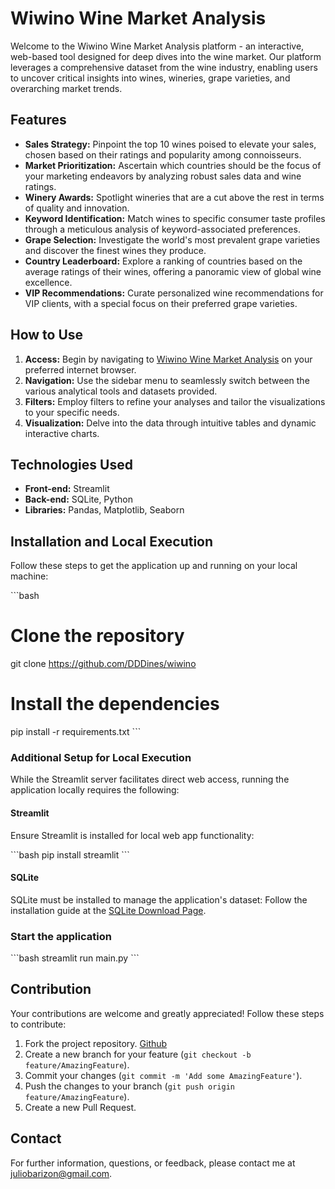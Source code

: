 # Wiwino Wine Market Analysis

Welcome to the Wiwino Wine Market Analysis platform - an interactive, web-based tool designed for deep dives into the wine market. Our platform leverages a comprehensive dataset from the wine industry, enabling users to uncover critical insights into wines, wineries, grape varieties, and overarching market trends.

## Features

- **Sales Strategy:** Pinpoint the top 10 wines poised to elevate your sales, chosen based on their ratings and popularity among connoisseurs.
- **Market Prioritization:** Ascertain which countries should be the focus of your marketing endeavors by analyzing robust sales data and wine ratings.
- **Winery Awards:** Spotlight wineries that are a cut above the rest in terms of quality and innovation.
- **Keyword Identification:** Match wines to specific consumer taste profiles through a meticulous analysis of keyword-associated preferences.
- **Grape Selection:** Investigate the world's most prevalent grape varieties and discover the finest wines they produce.
- **Country Leaderboard:** Explore a ranking of countries based on the average ratings of their wines, offering a panoramic view of global wine excellence.
- **VIP Recommendations:** Curate personalized wine recommendations for VIP clients, with a special focus on their preferred grape varieties.

## How to Use

1. **Access:** Begin by navigating to [Wiwino Wine Market Analysis](https://dddines-wiwino-main-er8bmn.streamlit.app/) on your preferred internet browser.
2. **Navigation:** Use the sidebar menu to seamlessly switch between the various analytical tools and datasets provided.
3. **Filters:** Employ filters to refine your analyses and tailor the visualizations to your specific needs.
4. **Visualization:** Delve into the data through intuitive tables and dynamic interactive charts.

## Technologies Used

- **Front-end:** Streamlit
- **Back-end:** SQLite, Python
- **Libraries:** Pandas, Matplotlib, Seaborn

## Installation and Local Execution

Follow these steps to get the application up and running on your local machine:

\```bash

# Clone the repository

git clone https://github.com/DDDines/wiwino

# Install the dependencies

pip install -r requirements.txt
\```

### Additional Setup for Local Execution

While the Streamlit server facilitates direct web access, running the application locally requires the following:

#### Streamlit

Ensure Streamlit is installed for local web app functionality:

\```bash
pip install streamlit
\```

#### SQLite

SQLite must be installed to manage the application's dataset:
Follow the installation guide at the [SQLite Download Page](https://www.sqlite.org/download.html).

### Start the application

\```bash
streamlit run main.py
\```

## Contribution

Your contributions are welcome and greatly appreciated! Follow these steps to contribute:

1. Fork the project repository. [Github](https://github.com/DDDines/wiwino)
2. Create a new branch for your feature (`git checkout -b feature/AmazingFeature`).
3. Commit your changes (`git commit -m 'Add some AmazingFeature'`).
4. Push the changes to your branch (`git push origin feature/AmazingFeature`).
5. Create a new Pull Request.

## Contact

For further information, questions, or feedback, please contact me at juliobarizon@gmail.com.
